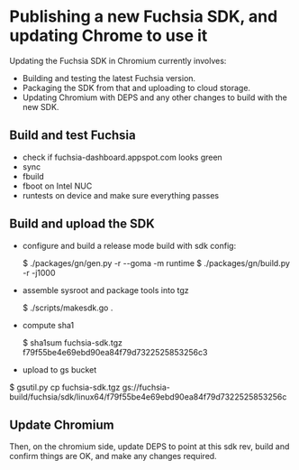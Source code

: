 # Publishing a new Fuchsia SDK, and updating Chrome to use it

Updating the Fuchsia SDK in Chromium currently involves:
* Building and testing the latest Fuchsia version.
* Packaging the SDK from that and uploading to cloud storage.
* Updating Chromium with DEPS and any other changes to build with the new SDK.

## Build and test Fuchsia

* check if fuchsia-dashboard.appspot.com looks green
* sync
* fbuild
* fboot on Intel NUC
* runtests on device and make sure everything passes

## Build and upload the SDK
* configure and build a release mode build with sdk config:

  $ ./packages/gn/gen.py -r --goma -m runtime
  $ ./packages/gn/build.py -r -j1000

* assemble sysroot and package tools into tgz

  $ ./scripts/makesdk.go .

* compute sha1

  $ sha1sum fuchsia-sdk.tgz
  f79f55be4e69ebd90ea84f79d7322525853256c3

* upload to gs bucket

$ gsutil.py cp fuchsia-sdk.tgz gs://fuchsia-build/fuchsia/sdk/linux64/f79f55be4e69ebd90ea84f79d7322525853256c

## Update Chromium

Then, on the chromium side, update DEPS to point at this sdk rev, build
and confirm things are OK, and make any changes required.
